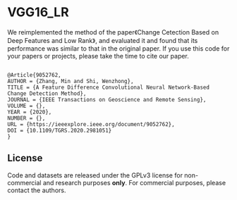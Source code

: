 # VGG16_LR


We reimplemented the method of the paper《Change Cetection Based on Deep Features and Low Rank》, and evaluated it and found that its performance was similar to that in the original paper. If you use this code for your papers or projects, please take the time to cite our paper.
```

@Article{9052762,
AUTHOR = {Zhang, Min and Shi, Wenzhong},
TITLE = {A Feature Difference Convolutional Neural Network-Based Change Detection Method},
JOURNAL = {IEEE Transactions on Geoscience and Remote Sensing},
VOLUME = {},
YEAR = {2020},
NUMBER = {},
URL = {https://ieeexplore.ieee.org/document/9052762},
DOI = {10.1109/TGRS.2020.2981051}
}
```


## License

Code and datasets are released under the GPLv3 license for non-commercial and research purposes **only**. For commercial purposes, please contact the authors.


